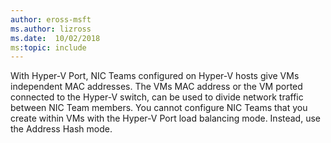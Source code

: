 ```yaml
---
author: eross-msft
ms.author: lizross
ms.date:  10/02/2018
ms:topic: include
---
```


With Hyper-V Port, NIC Teams configured on Hyper-V hosts give VMs independent MAC addresses.  The VMs MAC address or the VM ported connected to the Hyper-V switch, can be used to divide network traffic between NIC Team members. You cannot configure NIC Teams that you create within VMs with the Hyper-V Port load balancing mode. Instead, use the Address Hash mode.